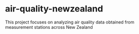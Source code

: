 # air-quality-newzealand
This project focuses on analyzing air quality data obtained from measurement stations across New Zealand
